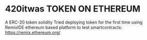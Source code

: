 # 420itwas TOKEN ON ETHEREUM
A ERC-20 token solidity 
Tried deploying token for the first time using RemixIDE ethereum based platform to test smartcontracts: https://remix.ethereum.org/
